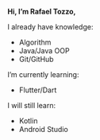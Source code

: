 **Hi, I’m Rafael Tozzo,** 

I already have knowledge: 
- Algorithm 
- Java/Java OOP 
- Git/GitHub
  
I’m currently learning:
- Flutter/Dart
  
I will still learn:
- Kotlin
- Android Studio
